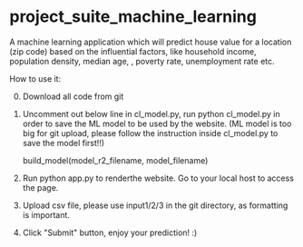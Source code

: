 # project_suite_machine_learning
A machine learning application which will predict house value for a location (zip code) based on the influential factors, like household income, population density, median age, , poverty rate, unemployment rate etc.

How to use it:

0. Download all code from git

1. Uncomment out below line in cl_model.py, run python cl_model.py in order to save the ML model to be used by the website. (ML model is too big for git upload, please follow the instruction inside cl_model.py to save the model first!!)
   
   build_model(model_r2_filename, model_filename)
  
  

  
2. Run python app.py to renderthe website. Go to your local host to access the page.

3. Upload csv file, please use input1/2/3 in the git directory, as formatting is important.

4. Click "Submit" button, enjoy your prediction! :)
